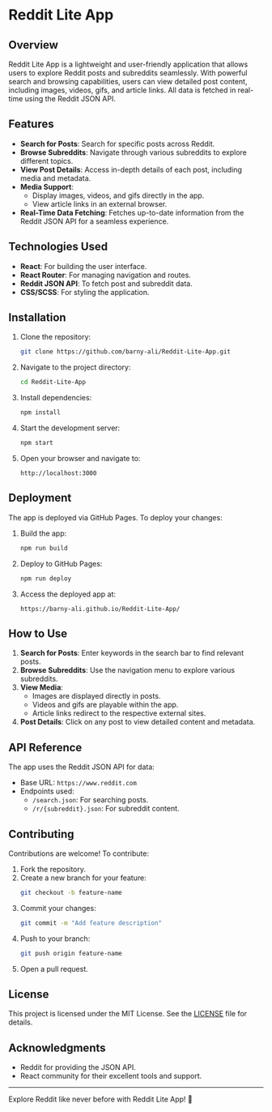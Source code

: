 # Reddit Lite App

## Overview

Reddit Lite App is a lightweight and user-friendly application that allows users to explore Reddit posts and subreddits seamlessly. With powerful search and browsing capabilities, users can view detailed post content, including images, videos, gifs, and article links. All data is fetched in real-time using the Reddit JSON API.

## Features

- **Search for Posts**: Search for specific posts across Reddit.
- **Browse Subreddits**: Navigate through various subreddits to explore different topics.
- **View Post Details**: Access in-depth details of each post, including media and metadata.
- **Media Support**:
  - Display images, videos, and gifs directly in the app.
  - View article links in an external browser.
- **Real-Time Data Fetching**: Fetches up-to-date information from the Reddit JSON API for a seamless experience.

## Technologies Used

- **React**: For building the user interface.
- **React Router**: For managing navigation and routes.
- **Reddit JSON API**: To fetch post and subreddit data.
- **CSS/SCSS**: For styling the application.

## Installation

1. Clone the repository:

   ```bash
   git clone https://github.com/barny-ali/Reddit-Lite-App.git
   ```

2. Navigate to the project directory:

   ```bash
   cd Reddit-Lite-App
   ```

3. Install dependencies:

   ```bash
   npm install
   ```

4. Start the development server:

   ```bash
   npm start
   ```

5. Open your browser and navigate to:

   ```
   http://localhost:3000
   ```

## Deployment

The app is deployed via GitHub Pages. To deploy your changes:

1. Build the app:

   ```bash
   npm run build
   ```

2. Deploy to GitHub Pages:

   ```bash
   npm run deploy
   ```

3. Access the deployed app at:

   ```
   https://barny-ali.github.io/Reddit-Lite-App/
   ```

## How to Use

1. **Search for Posts**: Enter keywords in the search bar to find relevant posts.
2. **Browse Subreddits**: Use the navigation menu to explore various subreddits.
3. **View Media**:
   - Images are displayed directly in posts.
   - Videos and gifs are playable within the app.
   - Article links redirect to the respective external sites.
4. **Post Details**: Click on any post to view detailed content and metadata.

## API Reference

The app uses the Reddit JSON API for data:

- Base URL: `https://www.reddit.com`
- Endpoints used:
  - `/search.json`: For searching posts.
  - `/r/{subreddit}.json`: For subreddit content.

## Contributing

Contributions are welcome! To contribute:

1. Fork the repository.
2. Create a new branch for your feature:
   ```bash
   git checkout -b feature-name
   ```
3. Commit your changes:
   ```bash
   git commit -m "Add feature description"
   ```
4. Push to your branch:
   ```bash
   git push origin feature-name
   ```
5. Open a pull request.

## License

This project is licensed under the MIT License. See the [LICENSE](LICENSE) file for details.

## Acknowledgments

- Reddit for providing the JSON API.
- React community for their excellent tools and support.

---

Explore Reddit like never before with Reddit Lite App! 🚀

